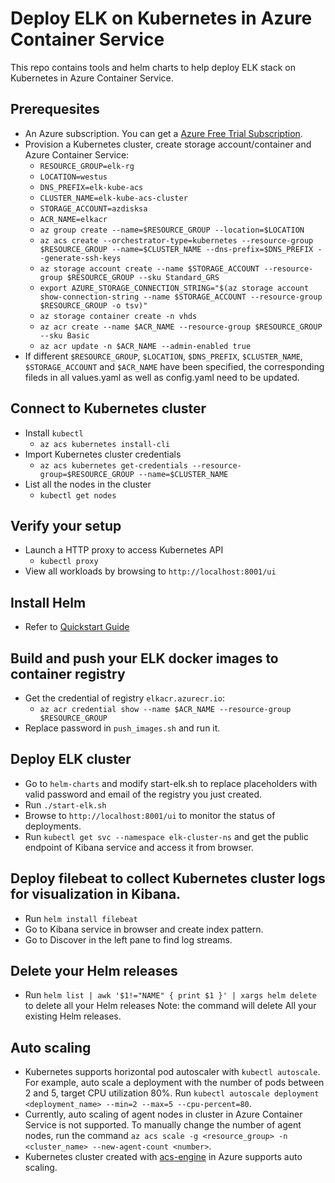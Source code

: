 # Deploy ELK on Kubernetes in Azure Container Service
This repo contains tools and helm charts to help deploy ELK stack on Kubernetes in Azure Container Service.
## Prerequesites
* An Azure subscription. You can get a [Azure Free Trial Subscription](http://https://azure.microsoft.com/en-us/offers/ms-azr-0044p/?v=17.23h).
* Provision a Kubernetes cluster, create storage account/container and Azure Container Service:
    * `RESOURCE_GROUP=elk-rg`
    * `LOCATION=westus`
    * `DNS_PREFIX=elk-kube-acs`
    * `CLUSTER_NAME=elk-kube-acs-cluster`
    * `STORAGE_ACCOUNT=azdisksa`
    * `ACR_NAME=elkacr`
    * `az group create --name=$RESOURCE_GROUP --location=$LOCATION`
    * `az acs create --orchestrator-type=kubernetes --resource-group $RESOURCE_GROUP --name=$CLUSTER_NAME --dns-prefix=$DNS_PREFIX --generate-ssh-keys`
    * `az storage account create --name $STORAGE_ACCOUNT --resource-group $RESOURCE_GROUP --sku Standard_GRS`
    * `export AZURE_STORAGE_CONNECTION_STRING="$(az storage account show-connection-string --name $STORAGE_ACCOUNT --resource-group $RESOURCE_GROUP -o tsv)"`
    * `az storage container create -n vhds`
    * `az acr create --name $ACR_NAME --resource-group $RESOURCE_GROUP --sku Basic`
    * `az acr update -n $ACR_NAME --admin-enabled true`
* If different `$RESOURCE_GROUP`, `$LOCATION`, `$DNS_PREFIX`, `$CLUSTER_NAME`, `$STORAGE_ACCOUNT` and `$ACR_NAME` have been specified, the corresponding fileds in all values.yaml as well as config.yaml need to be updated.

## Connect to Kubernetes cluster
* Install `kubectl`
    * `az acs kubernetes install-cli`
* Import Kubernetes cluster credentials
    * `az acs kubernetes get-credentials --resource-group=$RESOURCE_GROUP --name=$CLUSTER_NAME`
* List all the nodes in the cluster
    * `kubectl get nodes`

## Verify your setup
* Launch a HTTP proxy to access Kubernetes API
    * `kubectl proxy`
* View all workloads by browsing to `http://localhost:8001/ui`

## Install Helm
* Refer to [Quickstart Guide](https://github.com/kubernetes/helm/blob/master/docs/quickstart.md)

## Build and push your ELK docker images to container registry
* Get the credential of registry `elkacr.azurecr.io`:
    * `az acr credential show --name $ACR_NAME --resource-group $RESOURCE_GROUP`
* Replace password in `push_images.sh` and run it.

## Deploy ELK cluster
* Go to `helm-charts` and modify start-elk.sh to replace placeholders with valid password and email of the registry you just created.
* Run `./start-elk.sh`
* Browse to `http://localhost:8001/ui` to monitor the status of deployments.
* Run `kubectl get svc --namespace elk-cluster-ns` and get the public endpoint of Kibana service and access it from browser.

## Deploy filebeat to collect Kubernetes cluster logs for visualization in Kibana.
* Run `helm install filebeat`
* Go to Kibana service in browser and create index pattern.
* Go to Discover in the left pane to find log streams.

## Delete your Helm releases
* Run `helm list | awk '$1!="NAME" { print $1 }' | xargs helm delete` to delete all your Helm releases
Note: the command will delete All your existing Helm releases.

## Auto scaling
* Kubernetes supports horizontal pod autoscaler with `kubectl autoscale`. For example, auto scale a deployment with the number of pods between 2 and 5, target CPU utilization 80%. Run `kubectl autoscale deployment <deployment_name> --min=2 --max=5 --cpu-percent=80`.
* Currently, auto scaling of agent nodes in cluster in Azure Container Service is not supported. To manually change the number of agent nodes, run the command `az acs scale -g <resource_group> -n <cluster_name> --new-agent-count <number>`.
* Kubernetes cluster created with [acs-engine](https://github.com/Azure/acs-engine) in Azure supports auto scaling.
